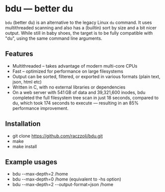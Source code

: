 # bdu — better du

`bdu` (better du) is an alternative to the legacy Linux `du` command. It uses multithreaded scanning and also has a (builtin) sort by size and a bit nicer output. 
While still in baby shoes, the target is to be fully compatible with "du", using the same command line arguments.

## Features

- Multithreaded – takes advantage of modern multi-core CPUs
- Fast – optimized for performance on large filesystems
- Output can be sorted, filtered, or exported in various formats (plain text, json, html etc)
- Written in C, with no external libraries or dependencies
- On a web server with 541 GB of data and 39,321,600 inodes, bdu completed the full filesystem tree scan in just 18 seconds, compared to du, which took 174 seconds to execute — resulting in an 85% performance improvement.

## Installation
  - git clone https://github.com/raczzoli/bdu.git
  - make
  - make install

## Example usages
- bdu --max-depth=2 /home
- bdu --max-depth=0 /home (equivalent to -hs option)
- bdu --max-depth=2 --output-format=json /home
